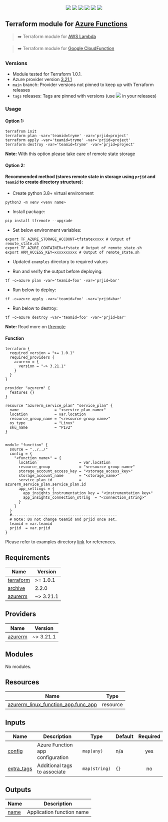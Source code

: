 <p align="center">
    <a href="https://github.com/tomarv2/terraform-azure-functions/actions/workflows/pre-commit.yml" alt="Pre Commit">
        <img src="https://github.com/tomarv2/terraform-azure-functions/actions/workflows/pre-commit.yml/badge.svg?branch=main" /></a>
    <a href="https://www.apache.org/licenses/LICENSE-2.0" alt="license">
        <img src="https://img.shields.io/github/license/tomarv2/terraform-azure-functions" /></a>
    <a href="https://github.com/tomarv2/terraform-azure-functions/tags" alt="GitHub tag">
        <img src="https://img.shields.io/github/v/tag/tomarv2/terraform-azure-functions" /></a>
    <a href="https://github.com/tomarv2/terraform-azure-functions/pulse" alt="Activity">
        <img src="https://img.shields.io/github/commit-activity/m/tomarv2/terraform-azure-functions" /></a>
    <a href="https://stackoverflow.com/users/6679867/tomarv2" alt="Stack Exchange reputation">
        <img src="https://img.shields.io/stackexchange/stackoverflow/r/6679867"></a>
    <a href="https://twitter.com/intent/follow?screen_name=tomar_v2" alt="follow on Twitter">
        <img src="https://img.shields.io/twitter/follow/tomar_v2?style=social&logo=twitter"></a>
</p>

## Terraform module for [Azure Functions](https://registry.terraform.io/modules/tomarv2/functions/azure/latest)

> :arrow_right:  Terraform module for [AWS Lambda](https://registry.terraform.io/modules/tomarv2/lambda/aws/latest)

> :arrow_right:  Terraform module for [Google CloudFunction](https://registry.terraform.io/modules/tomarv2/cloudfunction/google/latest)


### Versions

- Module tested for Terraform 1.0.1.
- Azure provider version [3.21.1](https://registry.terraform.io/providers/hashicorp/azurerm/latest)
- `main` branch: Provider versions not pinned to keep up with Terraform releases
- `tags` releases: Tags are pinned with versions (use <a href="https://github.com/tomarv2/terraform-azure-functions/tags" alt="GitHub tag">
        <img src="https://img.shields.io/github/v/tag/tomarv2/terraform-azure-functions" /></a> in your releases)

### Usage

#### Option 1:

```
terrafrom init
terraform plan -var='teamid=tryme' -var='prjid=project'
terraform apply -var='teamid=tryme' -var='prjid=project'
terraform destroy -var='teamid=tryme' -var='prjid=project'
```
**Note:** With this option please take care of remote state storage

#### Option 2:

#### Recommended method (stores remote state in storage using `prjid` and `teamid` to create directory structure):

- Create python 3.8+ virtual environment
```
python3 -m venv <venv name>
```

- Install package:
```
pip install tfremote --upgrade
```

- Set below environment variables:
```
export TF_AZURE_STORAGE_ACCOUNT=tfstatexxxxx # Output of remote_state.sh
export TF_AZURE_CONTAINER=tfstate # Output of remote_state.sh
export ARM_ACCESS_KEY=xxxxxxxxxx # Output of remote_state.sh
```

- Updated `examples` directory to required values

- Run and verify the output before deploying:
```
tf -c=azure plan -var='teamid=foo' -var='prjid=bar'
```

- Run below to deploy:
```
tf -c=azure apply -var='teamid=foo' -var='prjid=bar'
```

- Run below to destroy:
```
tf -c=azure destroy -var='teamid=foo' -var='prjid=bar'
```
**Note:** Read more on [tfremote](https://github.com/tomarv2/tfremote)
#### Function

```
terraform {
  required_version = ">= 1.0.1"
  required_providers {
    azurerm = {
      version = "~> 3.21.1"
    }
  }
}

provider "azurerm" {
  features {}
}

resource "azurerm_service_plan" "service_plan" {
  name                = "<service_plan_name>"
  location            = var.location
  resource_group_name = "<resource group name>"
  os_type             = "Linux"
  sku_name            = "P1v2"
}


module "function" {
  source = "../../"
  config = {
    "<function_name>" = {
      location                   = var.location
      resource_group             = "<resource group name>"
      storage_account_access_key = "<storage_access_key>"
      storage_account_name       = "<storage_name>"
      service_plan_id            = azurerm_service_plan.service_plan.id
      app_settings = {
        app_insights_instrumentation_key = "<instrumentation_key>"
        app_insights_connection_string  = "<connection_string>"
      }
    }
  }
  #-----------------------------------------------
  # Note: Do not change teamid and prjid once set.
  teamid = var.teamid
  prjid  = var.prjid
}

```

Please refer to examples directory [link](examples) for references.

<!-- BEGIN_TF_DOCS -->
## Requirements

| Name | Version |
|------|---------|
| <a name="requirement_terraform"></a> [terraform](#requirement\_terraform) | >= 1.0.1 |
| <a name="requirement_archive"></a> [archive](#requirement\_archive) | 2.2.0 |
| <a name="requirement_azurerm"></a> [azurerm](#requirement\_azurerm) | ~> 3.21.1 |

## Providers

| Name | Version |
|------|---------|
| <a name="provider_azurerm"></a> [azurerm](#provider\_azurerm) | ~> 3.21.1 |

## Modules

No modules.

## Resources

| Name | Type |
|------|------|
| [azurerm_linux_function_app.func_app](https://registry.terraform.io/providers/hashicorp/azurerm/latest/docs/resources/linux_function_app) | resource |

## Inputs

| Name | Description | Type | Default | Required |
|------|-------------|------|---------|:--------:|
| <a name="input_config"></a> [config](#input\_config) | Azure Function app configuration | `map(any)` | n/a | yes |
| <a name="input_extra_tags"></a> [extra\_tags](#input\_extra\_tags) | Additional tags to associate | `map(string)` | `{}` | no |

## Outputs

| Name | Description |
|------|-------------|
| <a name="output_name"></a> [name](#output\_name) | Application function name |
<!-- END_TF_DOCS -->
